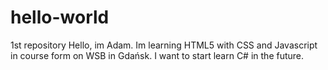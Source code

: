 # hello-world
1st repository
Hello, im Adam. Im learning HTML5 with CSS and Javascript in course form on WSB in Gdańsk. I want to start learn C# in the future.
